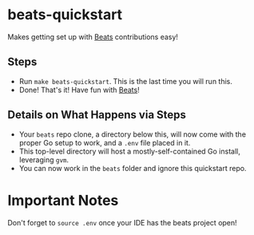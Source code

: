 # beats-quickstart
Makes getting set up with [Beats](https://github.com/elastic/beats) contributions easy!

## Steps
- Run `make beats-quickstart`. This is the last time you will run this.
- Done! That's it! Have fun with [Beats](https://github.com/elastic/beats)!

## Details on What Happens via Steps
- Your `beats` repo clone, a directory below this, will now come with the proper Go setup to work, and a `.env` file placed in it.
- This top-level directory will host a mostly-self-contained Go install, leveraging `gvm`.
- You can now work in the `beats` folder and ignore this quickstart repo. 

# Important Notes
Don't forget to `source .env` once your IDE has the beats project open!